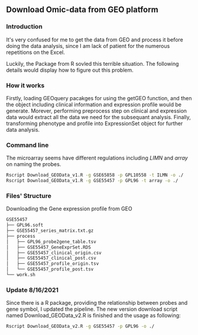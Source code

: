 ## Download Omic-data from GEO platform


### Introduction

It's very confused for me to get the data from GEO and process it before doing the data analysis, since I am lack of patient for the numerous repetitions on the Excel.

Luckily, the Package from R sovled this terrible situation. The following details would display how to figure out this problem.


### How it works

Firstly, loading GEOquery pacakges for using the getGEO function, and then the object including clinical information and expression profile would be generate. Morever, performing preprocess step on clinical and expression data would extract all the data we need for the subsequant analysis. Finally, transforming phenotype and profile into ExpressionSet object for further data analysis.


### Command line 

The microarray seems have different regulations including *LIMN* and *array* on naming the probes. 

```bash
Rscript Download_GEOData_v1.R -g GSE65858 -p GPL10558 -t ILMN -o ./
Rscript Download_GEOData_v1.R -g GSE55457 -p GPL96 -t array -o ./
```

### Files' Structure

Downloading the Gene expression profile from GEO

```bash
GSE55457
├── GPL96.soft
├── GSE55457_series_matrix.txt.gz
├── process
│   ├── GPL96_probe2gene_table.tsv
│   ├── GSE55457_GeneExprSet.RDS
│   ├── GSE55457_clinical_origin.csv
│   ├── GSE55457_clinical_post.csv
│   ├── GSE55457_profile_origin.tsv
│   └── GSE55457_profile_post.tsv
└── work.sh
```


### Update 8/16/2021

Since there is a R package, providing the relationship between probes and gene symbol, I updated the pipeline. The new version download script named Download_GEOData_v2.R is finished and the usage as following:

```bash
Rscript Download_GEOData_v2.R -g GSE55457 -p GPL96 -o ./
```
